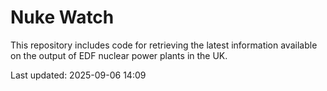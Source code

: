 # Nuke Watch

This repository includes code for retrieving the latest information available on the output of EDF nuclear power plants in the UK.

Last updated: 2025-09-06 14:09